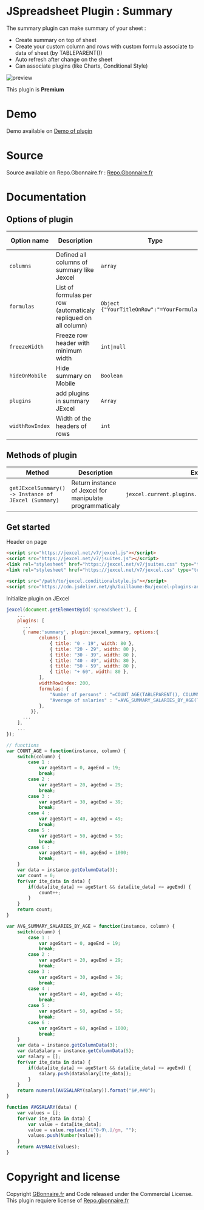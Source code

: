 # JSpreadsheet Plugin : Summary

The summary plugin can make summary of your sheet :
- Create summary on top of sheet
- Create your custom column and rows with custom formula associate to data of sheet (by TABLEPARENT())
- Auto refresh after change on the sheet
- Can associate plugins (like Charts, Conditional Style)


![preview](https://user-images.githubusercontent.com/52194475/104009060-b5201180-51aa-11eb-99f2-aea4445b9612.png)


This plugin is **Premium**

# Demo

Demo available on [Demo of plugin](https://demo.gbonnaire.fr/jExcel/plugin.summary.php)

# Source

Source available on Repo.Gbonnaire.fr : [Repo.Gbonnaire.fr](https://repo.gbonnaire.fr/product/jexcel-plugin-summary)

# Documentation
## Options of plugin
<table>
	<thead>
		<tr>
			<th>Option name</th>
			<th>Description</th>
			<th>Type</th>
			<th>Default Value</th>
		</tr>
	</thead>
	<tbody>
                 <tr>
			<td><code>columns</code></td>
			<td>Defined all columns of summary like Jexcel</td>
			<td><code>array</code></td>
			<td><code>[]</code></td>
		</tr>
		<tr>
			<td><code>formulas</code></td>
			<td>List of formulas per row (automaticaly repliqued on all column)</td>
			<td><code>Object {"YourTitleOnRow":"=YourFormula()"}</code></td>
			<td><code>{}</code></td>
		</tr>
		<tr>
			<td><code>freezeWidth</code></td>
			<td>Freeze row header with minimum width</td>
			<td><code>int|null</code></td>
			<td><code>null</code></td>
		</tr>
		<tr>
			<td><code>hideOnMobile</code></td>
			<td>Hide summary on Mobile</td>
			<td><code>Boolean</code></td>
			<td><code>false</code></td>
		</tr>
		<tr>
			<td><code>plugins</code></td>
			<td>add plugins in summary JExcel</td>
			<td><code>Array</code></td>
			<td><code>[]</code></td>
		</tr>
		<tr>
			<td><code>widthRowIndex</code></td>
			<td>Width of the headers of rows</td>
			<td><code>int</code></td>
			<td><code>50</code></td>
		</tr>
	</tbody>
</table>

## Methods of plugin

<table>
	<thead>
		<tr>
			<th>Method</th>
			<th>Description</th>
			<th>Example</th>
		</tr>
	</thead>
	<tbody>
		<tr>
			<td><code>getJExcelSummary() -> Instance of JExcel (Summary)</code></td>
			<td>Return instance of Jexcel for manipulate programmaticaly</td>
			<td><code>jexcel.current.plugins.summary.getJExcelSummary();</code></td>
		</tr>
	</tbody>
</table>

## Get started

Header on page
```HTML
<script src="https://jexcel.net/v7/jexcel.js"></script>
<script src="https://jexcel.net/v7/jsuites.js"></script>
<link rel="stylesheet" href="https://jexcel.net/v7/jsuites.css" type="text/css" />
<link rel="stylesheet" href="https://jexcel.net/v7/jexcel.css" type="text/css" />

<script src="/path/to/jexcel.conditionalstyle.js"></script>
<script src="https://cdn.jsdelivr.net/gh/Guillaume-Bo/jexcel-plugins-and-editors@latest/plugins/rowHeaderRename/jexcel.rowHeaderRename.js"></script>

```

Initialize plugin on JExcel
```JavaScript
jexcel(document.getElementById('spreadsheet'), {
	...
	plugins: [
      ...
   	  { name:'summary', plugin:jexcel_summary, options:{
            columns: [
                { title: "0 - 19", width: 80 },
                { title: "20 - 29", width: 80 },
                { title: "30 - 39", width: 80 },
                { title: "40 - 49", width: 80 },
                { title: "50 - 59", width: 80 },
                { title: "+ 60", width: 80 },
            ],
            widthRowIndex: 200,
            formulas: {
                "Number of persons" : "=COUNT_AGE(TABLEPARENT(), COLUMN())",
                "Average of salaries" : "=AVG_SUMMARY_SALARIES_BY_AGE(TABLEPARENT(), COLUMN())",
            },
         }},
      ...  
    ],
    ...
});

// functions
var COUNT_AGE = function(instance, column) {
    switch(column) {
        case 1 :
            var ageStart = 0, ageEnd = 19;
            break;
        case 2 :
            var ageStart = 20, ageEnd = 29;
            break;
        case 3 :
            var ageStart = 30, ageEnd = 39;
            break;
        case 4 :
            var ageStart = 40, ageEnd = 49;
            break;
        case 5 :
            var ageStart = 50, ageEnd = 59;
            break;
        case 6 :
            var ageStart = 60, ageEnd = 1000;
            break;
    }
    var data = instance.getColumnData(3);
    var count = 0;
    for(var ite_data in data) {
        if(data[ite_data] >= ageStart && data[ite_data] <= ageEnd) {
            count++;
        }
    }
    return count;
}

var AVG_SUMMARY_SALARIES_BY_AGE = function(instance, column) {
    switch(column) {
        case 1 :
            var ageStart = 0, ageEnd = 19;
            break;
        case 2 :
            var ageStart = 20, ageEnd = 29;
            break;
        case 3 :
            var ageStart = 30, ageEnd = 39;
            break;
        case 4 :
            var ageStart = 40, ageEnd = 49;
            break;
        case 5 :
            var ageStart = 50, ageEnd = 59;
            break;
        case 6 :
            var ageStart = 60, ageEnd = 1000;
            break;
    }
    var data = instance.getColumnData(3);
    var dataSalary = instance.getColumnData(5);
    var salary = [];
    for(var ite_data in data) {
        if(data[ite_data] >= ageStart && data[ite_data] <= ageEnd) {
            salary.push(dataSalary[ite_data]);
        }
    }
    return numeral(AVGSALARY(salary)).format("$#,##0");
}

function AVGSALARY(data) {
    var values = [];
    for(var ite_data in data) {
        var value = data[ite_data];
        value = value.replace(/[^0-9\.]/gm, "");
        values.push(Number(value));
    }
    return AVERAGE(values);
}
```

# Copyright and license

Copyright [GBonnaire.fr](https://www.gbonnaire.fr) and Code released under the Commercial License. This plugin requiere license of [Repo.gbonnaire.fr](https://repo.gbonnaire.fr)
